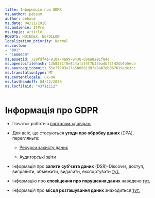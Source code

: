 ```yaml
---
title: Інформація про GDPR
ms.author: pebaum
author: pebaum
ms.date: 04/21/2020
ms.audience: ITPro
ms.topic: article
ROBOTS: NOINDEX, NOFOLLOW
localization_priority: Normal
ms.custom:
- "891"
- "1600049"
ms.assetid: 729fdf4e-810a-4a99-9438-60ae8291fe4c
ms.openlocfilehash: 13b8371f8e8c4afa54f7b33eadbf2f42db6b5eca
ms.sourcegitcommit: 55eff703a17e500681d8fa6a87eb067019ade3cc
ms.translationtype: MT
ms.contentlocale: uk-UA
ms.lasthandoff: 04/22/2020
ms.locfileid: "43711112"
---
```

# <a name="information-about-gdpr"></a>Інформація про GDPR

- Початок роботи з [порталом «довіра».](https://servicetrust.microsoft.com/ViewPage/GDPRGetStarted)

- Для всіх, що стосуються **угоди про обробку даних** (DPA), перегляньте:

  - [Ресурси захисту даних](https://servicetrust.microsoft.com/ViewPage/TrustDocuments)

  - [Аудиторські звіти](https://servicetrust.microsoft.com/ViewPage/MSComplianceGuide)

- Інформація про **запити суб'єкта даних** (DSR)-Discover, доступ, виправити, обмежити, видалити, експортувати [тут.](https://docs.microsoft.com/microsoft-365/compliance/gdpr-dsr-office365)

- Інформацію про **сповіщення про порушення даних** наведено [тут.](https://servicetrust.microsoft.com/ViewPage/GDPRBreach)

- Інформація про **місця розташування даних** знаходиться [тут.](https://products.office.com/where-is-your-data-located?ms.officeurl=datamaps&amp;geo=All#All)
